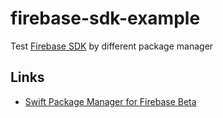 # firebase-sdk-example

Test [Firebase SDK](https://github.com/firebase/firebase-ios-sdk) by different package manager


## Links

- [Swift Package Manager for Firebase Beta
](https://github.com/firebase/firebase-ios-sdk/blob/master/SwiftPackageManager.md)